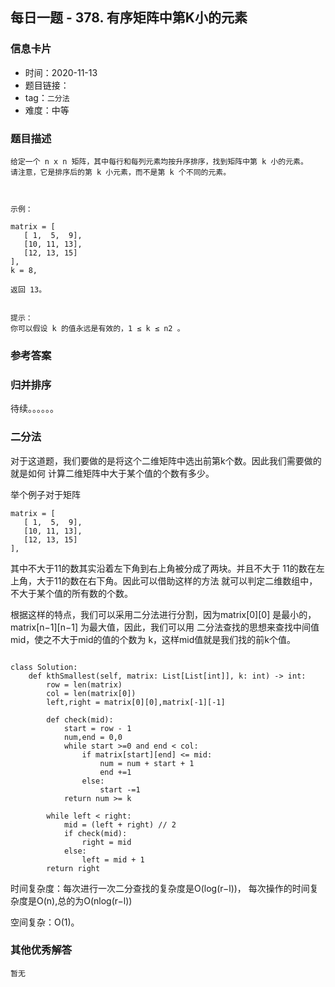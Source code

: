 ## 每日一题 - 378. 有序矩阵中第K小的元素

### 信息卡片

- 时间：2020-11-13
- 题目链接：[](https://leetcode-cn.com/problems/kth-smallest-element-in-a-sorted-matrix/)
- tag：`二分法`
- 难度：中等

### 题目描述

 
```
给定一个 n x n 矩阵，其中每行和每列元素均按升序排序，找到矩阵中第 k 小的元素。
请注意，它是排序后的第 k 小元素，而不是第 k 个不同的元素。

 

示例：

matrix = [
   [ 1,  5,  9],
   [10, 11, 13],
   [12, 13, 15]
],
k = 8,

返回 13。
 

提示：
你可以假设 k 的值永远是有效的，1 ≤ k ≤ n2 。

```


### 参考答案

### 归并排序

待续。。。。。。

### 二分法

对于这道题，我们要做的是将这个二维矩阵中选出前第k个数。因此我们需要做的就是如何
计算二维矩阵中大于某个值的个数有多少。

举个例子对于矩阵
```
matrix = [
   [ 1,  5,  9],
   [10, 11, 13],
   [12, 13, 15]
],

```
其中不大于11的数其实沿着左下角到右上角被分成了两块。并且不大于
11的数在左上角，大于11的数在右下角。因此可以借助这样的方法
就可以判定二维数组中，不大于某个值的所有数的个数。

根据这样的特点，我们可以采用二分法进行分割，因为matrix[0][0]
是最小的，matrix[n−1][n−1] 为最大值，因此，我们可以用
二分法查找的思想来查找中间值mid，使之不大于mid的值的个数为
k，这样mid值就是我们找的前k个值。


```

class Solution:
    def kthSmallest(self, matrix: List[List[int]], k: int) -> int:
        row = len(matrix)
        col = len(matrix[0])
        left,right = matrix[0][0],matrix[-1][-1]
        
        def check(mid):
            start = row - 1
            num,end = 0,0
            while start >=0 and end < col:
                if matrix[start][end] <= mid:
                    num = num + start + 1
                    end +=1
                else:
                    start -=1
            return num >= k

        while left < right:
            mid = (left + right) // 2
            if check(mid):
                right = mid
            else:
                left = mid + 1
        return right

```

时间复杂度：每次进行一次二分查找的复杂度是O(log(r−l))，
每次操作的时间复杂度是O(n),总的为O(nlog(r−l))

空间复杂：O(1)。


### 其他优秀解答

```
暂无
```



